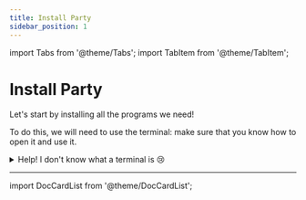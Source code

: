 ```yaml
---
title: Install Party
sidebar_position: 1
---
```


import Tabs from '@theme/Tabs';
import TabItem from '@theme/TabItem';

# Install Party

Let's start by installing all the programs we need!

To do this, we will need to use the terminal: make sure that you know how to open it and use it.

<details>
<summary>Help! I don't know what a terminal is 😢</summary>

Don't worry, we will explain you the basics 😉
<Tabs groupId="os">
<TabItem value="win" label="Windows">

On Windows, you have two terminals: `CMD`, the oldest one, and `Powershell`, the new one. We recommend you to
**only use Powershell**, wich has less issues.

To open a terminal, simply type `Powershell` in the search bar of your system, and open it like any
application. There you are! A new window with some white lines should appear.

:::info
You can also open _PowerShell_ from a right click on the Start Menu, but be
careful to select the _"PowerShell"_ and not _"PowerShell (Admin)"_ !
:::

The directory where you are is shown on the last line. By default, it should be your user directory, so
something like `C:\Users\michel\`. You can deplace to other directories with:

- `cd ".\my_subdirectory\"`: go into the subdirectory `my_subdirectory` (try with the default directory
  `Downloads` !). The `.` in this command represents the current directory. Note that the `"` are optionals
  (they are required only if your path contains spaces).
- `cd ..`: go to the parent directory
- `ls`: list all the files and sub-directories of the current directory

</TabItem>
<TabItem value="mac" label="MacOS">

Open Spotlight, and type `terminal`. Then you can launch the `terminal.app` application, and voilà!
By default, you are in your home directory. You can deplace to other directories with:

- `cd "./my_subdirectory/"`: go into the subdirectory `my_subdirectory`. The `.` in this command represents the
  current directory. Note that the `"` are optionals (they are required only if your path contains spaces).
- `cd ..`: go to the parent directory
- `ls`: list all the files and sub-directories of the current directory

</TabItem>
<TabItem value="lin" label="Linux">

The name of your terminal depends on your distribution. For example, it is "Terminal" for Ubuntu, or "Konsole"
for Kubuntu. Anyway, on most distros you can open it with the keyboard
shotcut <kbd>CTRL</kbd>+<kbd>ALT</kbd>+<kbd>T</kbd>.

By default, you are in your home directory. You can change to other directories with:

- `cd "./my_subdirectory/"`: go into the subdirectory `my_subdirectory`. The `.` in this command represents the
  current directory. Note that the `"` are optionals (they are required only if your path contains spaces).
- `cd ..`: go to the parent directory
- `ls`: list all the files and sub-directories of the current directory

</TabItem>
</Tabs>

In general, all the commands have the same syntax:

```bash
program --option1 --option2 arg1 arg2
```

Some explanations:

- `program` is the name of the program you want to use. It could be `python`
  for example, or `cd` (for `Change Directory`), etc...
- `--option` is an option you can pass to the program, which is most of the time
  optional. They always have the `--` at the begingging which indicates it is an option.
  You can also find shortcuts for options, with one dash (for example `-o`).
- `arg` is the main arument you pass to the program. For example, for the `cd`
  program, you pass the name of the directory where you want to go as an argument.
- the space ` ` is used to separate the differents options and arguments of the
  command. So never put a space inside an option or an argument!

**Tip:** all programs have in general the `--help` option to show all the options
and arguments possible, and the `--version` option to check the version.
Remember it, they are very useful! 🤩

</details>

---

import DocCardList from '@theme/DocCardList';

<DocCardList />
